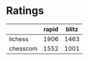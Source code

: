 # Ratings

|          | rapid | blitz |
|----------|-------|-------|
| lichess  | 1906 | 1463 |
| chesscom | 1552 | 1001 |
